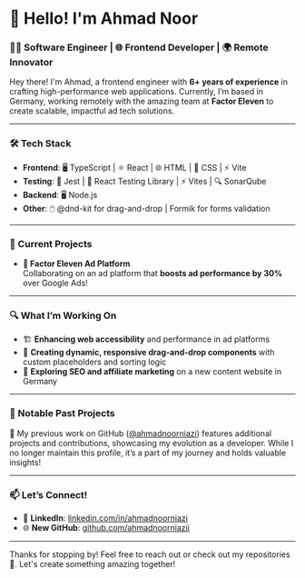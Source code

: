 # 👋 Hello! I'm Ahmad Noor

### 👨‍💻 Software Engineer | 🌐 Frontend Developer | 🌍 Remote Innovator

Hey there! I'm Ahmad, a frontend engineer with **6+ years of experience** in crafting high-performance web applications. Currently, I’m based in Germany, working remotely with the amazing team at **Factor Eleven** to create scalable, impactful ad tech solutions.

---

### 🛠 Tech Stack
- **Frontend**: 🖥️ TypeScript | ⚛️ React | 🌐 HTML | 🎨 CSS | ⚡ Vite
- **Testing**: 🧪 Jest | 🧩 React Testing Library | ⚡ Vites | 🔍 SonarQube
- **Backend**: 🖥️ Node.js
- **Other**: 🖱️ @dnd-kit for drag-and-drop | Formik for forms validation 

---

### 🌟 Current Projects
- **🚀 Factor Eleven Ad Platform**  
  Collaborating on an ad platform that **boosts ad performance by 30%** over Google Ads!  

---

### 🔍 What I’m Working On
- 🏗 **Enhancing web accessibility** and performance in ad platforms  
- 🧩 **Creating dynamic, responsive drag-and-drop components** with custom placeholders and sorting logic  
- 🌱 **Exploring SEO and affiliate marketing** on a new content website in Germany

---

### 📂 Notable Past Projects
💼 My previous work on GitHub ([@ahmadnoorniazi](https://github.com/ahmadnoorniazi)) features additional projects and contributions, showcasing my evolution as a developer. While I no longer maintain this profile, it’s a part of my journey and holds valuable insights!

---

### 📫 Let’s Connect!
- 💼 **LinkedIn**: [linkedin.com/in/ahmadnoorniazi](https://www.linkedin.com/in/ahmadnoorniazi/)
- 🌐 **New GitHub**: [github.com/ahmadnoorniazii](https://github.com/ahmadnoorniazii)  

---

Thanks for stopping by! Feel free to reach out or check out my repositories 👀. Let's create something amazing together!

